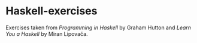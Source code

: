 # Haskell-exercises

Exercises taken from _Programming in Haskell_ by Graham Hutton and _Learn You a Haskell_ by Miran Lipovača.
